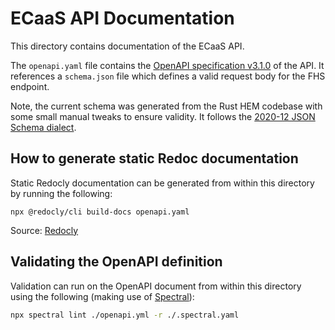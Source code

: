 # ECaaS API Documentation

This directory contains documentation of the ECaaS API.

The `openapi.yaml` file contains the [OpenAPI specification v3.1.0](https://spec.openapis.org/oas/v3.1.0.html) of the API. It references a `schema.json` file which defines a valid request body for the FHS endpoint.

Note, the current schema was generated from the Rust HEM codebase with some small manual tweaks to ensure validity. It follows the [2020-12 JSON Schema dialect](https://json-schema.org/draft/2020-12/).

## How to generate static Redoc documentation

Static Redocly documentation can be generated from within this directory by running the following:

```
npx @redocly/cli build-docs openapi.yaml
```

Source: [Redocly](https://github.com/Redocly/redoc?tab=readme-ov-file#usage)

## Validating the OpenAPI definition

Validation can run on the OpenAPI document from within this directory using the following (making use of [Spectral](https://docs.stoplight.io/docs/spectral/9ffa04e052cc1-spectral-cli)):

```sh
npx spectral lint ./openapi.yml -r ./.spectral.yaml
```
